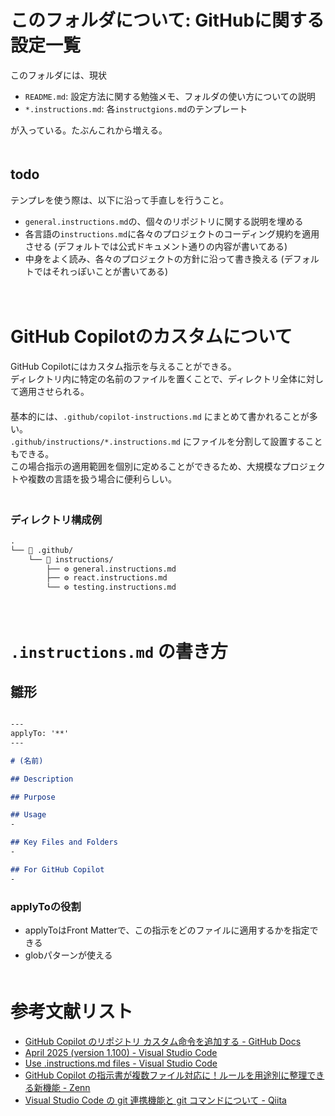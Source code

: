 # このフォルダについて: GitHubに関する設定一覧
このフォルダには、現状<br>
- `README.md`: 設定方法に関する勉強メモ、フォルダの使い方についての説明
- `*.instructions.md`: 各`instructgions.md`のテンプレート

が入っている。たぶんこれから増える。　<br>
　
## todo
テンプレを使う際は、以下に沿って手直しを行うこと。<br>
- `general.instructions.md`の、個々のリポジトリに関する説明を埋める<br>
- 各言語の`instructions.md`に各々のプロジェクトのコーディング規約を適用させる (デフォルトでは公式ドキュメント通りの内容が書いてある)<br>
- 中身をよく読み、各々のプロジェクトの方針に沿って書き換える (デフォルトではそれっぽいことが書いてある)<br>

　
# GitHub Copilotのカスタムについて
GitHub Copilotにはカスタム指示を与えることができる。　<br>
ディレクトリ内に特定の名前のファイルを置くことで、ディレクトリ全体に対して適用させられる。　<br>
　<br>
基本的には、`.github/copilot-instructions.md` にまとめて書かれることが多い。　<br>
`.github/instructions/*.instructions.md` にファイルを分割して設置することもできる。<br>
この場合指示の適用範囲を個別に定めることができるため、大規模なプロジェクトや複数の言語を扱う場合に便利らしい。　<br>
　
### ディレクトリ構成例
```markdown
.
└── 📂 .github/
    └── 📂 instructions/
        ├── ⚙️ general.instructions.md
        ├── ⚙️ react.instructions.md
        └── ⚙️ testing.instructions.md

```
　  　
　  　
# `.instructions.md` の書き方
## 雛形

```markdown

---
applyTo: '**'
---

# (名前)

## Description

## Purpose

## Usage
-

## Key Files and Folders
-

## For GitHub Copilot
-

```
### applyToの役割
- applyToはFront Matterで、この指示をどのファイルに適用するかを指定できる<br>
- globパターンが使える<br>
　  　

# 参考文献リスト
- [GitHub Copilot のリポジトリ カスタム命令を追加する - GitHub Docs](https://docs.github.com/ja/copilot/customizing-copilot/adding-repository-custom-instructions-for-github-copilot)
- [April 2025 (version 1.100) - Visual Studio Code](https://code.visualstudio.com/updates/v1_100)
- [Use .instructions.md files - Visual Studio Code](https://code.visualstudio.com/docs/copilot/copilot-customization#_use-instructionsmd-files)
- [GitHub Copilot の指示書が複数ファイル対応に！ルールを用途別に整理できる新機能 - Zenn](https://zenn.dev/m10maeda/articles/copilot-multi-instruction-files#github-copilot-%E3%81%AE%E6%8C%87%E7%A4%BA%E3%81%8C%E3%82%82%E3%81%A3%E3%81%A8%E6%9F%94%E8%BB%9F%E3%81%AB%EF%BC%81vscode-v1.100.0-%E3%81%AE%E6%96%B0%E6%A9%9F%E8%83%BD)
- [Visual Studio Code の git 連携機能と git コマンドについて - Qiita](https://qiita.com/satokaz/items/4660ce57ca8eb456a096)

